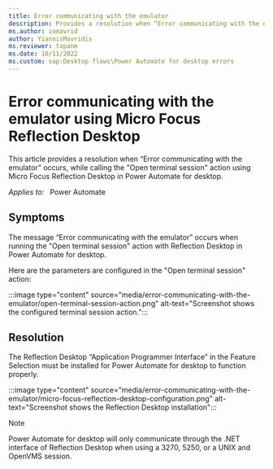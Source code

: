 ```yaml
---
title: Error communicating with the emulator
description: Provides a resolution when “Error communicating with the emulator” occurs, while calling the "Open terminal session" action in Power Automate for desktop.
ms.author: iomavrid
author: YiannisMavridis
ms.reviewer: tapanm
ms.date: 10/11/2022
ms.custom: sap:Desktop flows\Power Automate for desktop errors
---
```

# Error communicating with the emulator using Micro Focus Reflection Desktop

This article provides a resolution when “Error communicating with the emulator” occurs, while calling the "Open terminal session" action using Micro Focus Reflection Desktop in Power Automate for desktop.

_Applies to:_ &nbsp; Power Automate

## Symptoms

The message “Error communicating with the emulator” occurs when running the "Open terminal session" action with Reflection Desktop in Power Automate for desktop.

Here are the parameters are configured in the "Open terminal session" action:

:::image type="content" source="media/error-communicating-with-the-emulator/open-terminal-session-action.png" alt-text="Screenshot shows the configured terminal session action.":::

## Resolution

The Reflection Desktop “Application Programmer Interface” in the Feature Selection must be installed for Power Automate for desktop to function properly.

:::image type="content" source="media/error-communicating-with-the-emulator/micro-focus-reflection-desktop-configuration.png" alt-text="Screenshot shows the Reflection Desktop installation":::

> [!NOTE]
> Power Automate for desktop will only communicate through the .NET interface of Reflection Desktop when using a 3270, 5250, or a UNIX and OpenVMS session.
